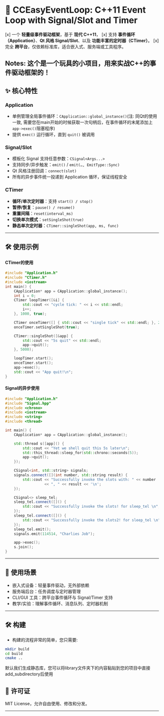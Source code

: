# 🎯 CCEasyEventLoop: C++11 Event Loop with Signal/Slot and Timer

[x] 一个 **轻量级事件驱动框架**，基于 **现代 C++11**，
[x] 支持 **事件循环（Application）**、**Qt 风格 Signal/Slot**、以及 **功能丰富的定时器（CTimer）**。
[x] 完全 **跨平台**，仅依赖标准库，适合嵌入式、服务端或工具程序。

Notes: 这个是一个玩具的小项目，用来实战C++的事件驱动框架的！
---

## ✨ 核心特性

### Application

* 单例管理全局事件循环：`CApplication::global_instance()`(注: 同Qt的使用一致, 需要您在main开始的时候获取一次句柄后，在事件循环的末尾添加上`app->exec()`阻塞程序)
* 提供 `exec()` 运行循环，直到 `quit()` 被调用

### Signal/Slot

* 模板化 Signal 支持任意参数：`CSignal<Args...>`
* 支持同步/异步触发：`emit()` / `emit(…, EmitType::Sync)`
* Qt 风格注册回调：`connect(slot)`
* 所有的异步事件统一投递到 Application 循环，保证线程安全

### CTimer

* **循环/单次定时器**：支持 `start() / stop()`
* **暂停/恢复**：`pause() / resume()`
* **重置间隔**：`reset(interval_ms)`
* **切换单次模式**：`setSingleShot(true)`
* **静态单次定时器**：`CTimer::singleShot(app, ms, func)`

---

## 🛠 使用示例

#### CTimer的使用

```cpp
#include "Application.h"
#include "CTimer.h"
#include <iostream>
int main() {
	CApplication* app = CApplication::global_instance();
	int i = 0;
	CTimer loopTimer([&i] {
		std::cout << "cycle tick: " << i << std::endl;
		i++;
	}, 1000, true);

	CTimer onceTimer([] { std::cout << "single tick" << std::endl; }, 2000, true);
	onceTimer.setSingleShot(true);

	CTimer::singleShot([&app] {
		std::cout << "5s quit" << std::endl;
		app->quit();
	}, 5000);

	loopTimer.start();
	onceTimer.start();
	app->exec();
	std::cout << "App quit!\n";
}
```

#### Signal的异步使用

```cpp
#include "Application.h"
#include "Signal.hpp"
#include <chrono>
#include <iostream>
#include <string>
#include <thread>

int main() {
	CApplication* app = CApplication::global_instance();

	std::thread s([app]() {
		std::cout << "Yet we shell quit this 5s later\n";
		std::this_thread::sleep_for(std::chrono::seconds(5));
		app->quit();
	});

	CSignal<int, std::string> signals;
	signals.connect([](int number, std::string result) {
		std::cout << "Successfully invoke the slots with: " << number
		          << ", " << result << '\n';
	});

	CSignal<> sleep_tel;
	sleep_tel.connect([]() {
		std::cout << "Successfully invoke the slots! for sleep_tel \n";
	});
	sleep_tel.connect([]() {
		std::cout << "Successfully invoke the slots2! for sleep_tel \n";
	});
	sleep_tel.emit();
	signals.emit(114514, "Charlies Job");

	app->exec();
	s.join();
}

```

---

## 🚀 使用场景

* 嵌入式设备：轻量事件驱动，无外部依赖
* 服务端后台：任务调度与定时器管理
* CLI/GUI 工具：跨平台事件循环与 Signal/Timer 支持
* 教学/实验：理解事件循环、消息队列、定时器机制

---

## 🛠 构建
* 构建的流程非常的简单，您只需要:
```bash
mkdir build
cd build
cmake ..
```

默认我们生成静态库，您可以将library文件夹下的内容黏贴到您的项目中直接add_subdirectory后使用

## 📜 许可证

MIT License，允许自由使用、修改和分发。

---

